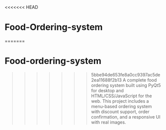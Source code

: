 <<<<<<< HEAD
# Food-Ordering-system
=======
# Food-ordering-system
>>>>>>> 5bbe94de653fe8a0cc9397ac5de2ea11688f2b13
A complete food ordering system built using PyQt5 for desktop and HTML/CSS/JavaScript for the web. This project includes a menu-based ordering system with discount support, order confirmation, and a responsive UI with real images.
